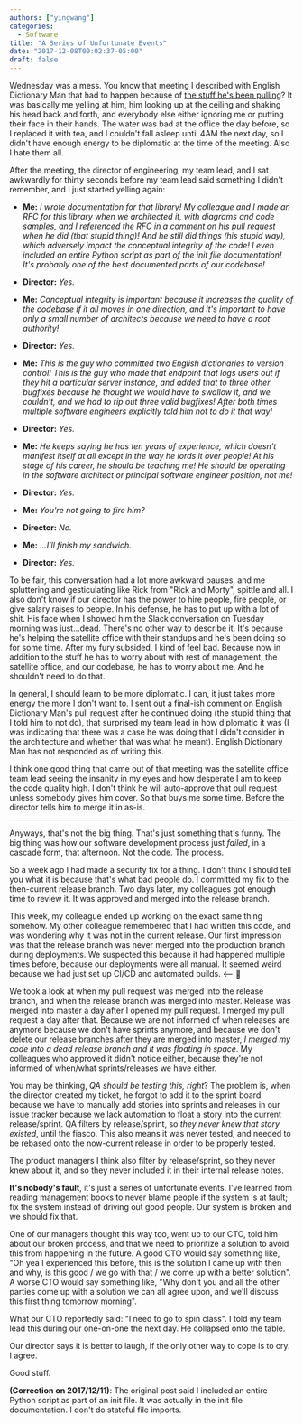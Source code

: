 ```yaml
---
authors: ["yingwang"]
categories:
  - Software
title: "A Series of Unfortunate Events"
date: "2017-12-08T00:02:37-05:00"
draft: false
---
```


Wednesday was a mess. You know that meeting I described with English Dictionary Man that had to happen because of [the stuff he's been pulling](/posts/2017/12/06/jeebus_crispies)? It was basically me yelling at him, him looking up at the ceiling and shaking his head back and forth, and everybody else either ignoring me or putting their face in their hands. The water was bad at the office the day before, so I replaced it with tea, and I couldn't fall asleep until 4AM the next day, so I didn't have enough energy to be diplomatic at the time of the meeting. Also I hate them all.

After the meeting, the director of engineering, my team lead, and I sat awkwardly for thirty seconds before my team lead said something I didn't remember, and I just started yelling again:

- **Me:** _I wrote documentation for that library! My colleague and I made an RFC for this library when we architected it, with diagrams and code samples, and I referenced the RFC in a comment on his pull request when he did (that stupid thing)! And he still did things (his stupid way), which adversely impact the conceptual integrity of the code! I even included an entire Python script as part of the init file documentation! It's probably one of the best documented parts of our codebase!_

- **Director:** _Yes._

- **Me:** _Conceptual integrity is important because it increases the quality of the codebase if it all moves in one direction, and it's important to have only a small number of architects because we need to have a root authority!_

- **Director:** _Yes._

- **Me:** _This is the guy who committed two English dictionaries to version control! This is the guy who made that endpoint that logs users out if they hit a particular server instance, and added that to three other bugfixes because he thought we would have to swallow it, and we couldn't, and we had to rip out three valid bugfixes! After both times multiple software engineers explicitly told him not to do it that way!_

- **Director:** _Yes._

- **Me:** _He keeps saying he has ten years of experience, which doesn't manifest itself at all except in the way he lords it over people! At his stage of his career, he should be teaching me! He should be operating in the software architect or principal software engineer position, not me!_

- **Director:** _Yes._

- **Me:** _You're not going to fire him?_

- **Director:** _No._

- **Me:** _...I'll finish my sandwich._

- **Director:** _Yes._

To be fair, this conversation had a lot more awkward pauses, and me spluttering and gesticulating like Rick from "Rick and Morty", spittle and all. I also don't know if our director has the power to hire people, fire people, or give salary raises to people. In his defense, he has to put up with a lot of shit. His face when I showed him the Slack conversation on Tuesday morning was just...dead. There's no other way to describe it. It's because he's helping the satellite office with their standups and he's been doing so for some time. After my fury subsided, I kind of feel bad. Because now in addition to the stuff he has to worry about with rest of management, the satellite office, and our codebase, he has to worry about me. And he shouldn't need to do that.

In general, I should learn to be more diplomatic. I can, it just takes more energy the more I don't want to. I sent out a final-ish comment on English Dictionary Man's pull request after he continued doing (the stupid thing that I told him to not do), that surprised my team lead in how diplomatic it was (I was indicating that there was a case he was doing that I didn't consider in the architecture and whether that was what he meant). English Dictionary Man has not responded as of writing this.

I think one good thing that came out of that meeting was the satellite office team lead seeing the insanity in my eyes and how desperate I am to keep the code quality high. I don't think he will auto-approve that pull request unless somebody gives him cover. So that buys me some time. Before the director tells him to merge it in as-is.

---

Anyways, that's not the big thing. That's just something that's funny. The big thing was how our software development process just _failed_, in a cascade form, that afternoon. Not the code. The process.

So a week ago I had made a security fix for a thing. I don't think I should tell you what it is because that's what bad people do. I committed my fix to the then-current release branch. Two days later, my colleagues got enough time to review it. It was approved and merged into the release branch.

This week, my colleague ended up working on the exact same thing somehow. My other colleague remembered that I had written this code, and was wondering why it was not in the current release. Our first impression was that the release branch was never merged into the production branch during deployments. We suspected this because it had happened multiple times before, because our deployments were all manual. It seemed weird because we had just set up CI/CD and automated builds. <-- :tada:

We took a look at when my pull request was merged into the release branch, and when the release branch was merged into master. Release was merged into master a day after I opened my pull request. I merged my pull request a day after that. Because we are not informed of when releases are anymore because we don't have sprints anymore, and because we don't delete our release branches after they are merged into master, _I merged my code into a dead release branch and it was floating in space_. My colleagues who approved it didn't notice either, because they're not informed of when/what sprints/releases we have either.

You may be thinking, _QA should be testing this, right_? The problem is, when the director created my ticket, he forgot to add it to the sprint board because we have to manually add stories into sprints and releases in our issue tracker because we lack automation to float a story into the current release/sprint. QA filters by release/sprint, so _they never knew that story existed_, until the fiasco. This also means it was never tested, and needed to be rebased onto the now-current release in order to be properly tested.

The product managers I think also filter by release/sprint, so they never knew about it, and so they never included it in their internal release notes.

**It's nobody's fault**, it's just a series of unfortunate events. I've learned from reading management books to never blame people if the system is at fault; fix the system instead of driving out good people. Our system is broken and we should fix that.

One of our managers thought this way too, went up to our CTO, told him about our broken process, and that we need to prioritize a solution to avoid this from happening in the future. A good CTO would say something like, "Oh yea I experienced this before, this is the solution I came up with then and why, is this good / we go with that / we come up with a better solution". A worse CTO would say something like, "Why don't you and all the other parties come up with a solution we can all agree upon, and we'll discuss this first thing tomorrow morning".

What our CTO reportedly said: "I need to go to spin class". I told my team lead this during our one-on-one the next day. He collapsed onto the table.

Our director says it is better to laugh, if the only other way to cope is to cry. I agree.

Good stuff.

**(Correction on 2017/12/11)**: The original post said I included an entire Python script as part of an init file. It was actually in the init file documentation. I don't do stateful file imports.
